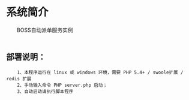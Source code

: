 # 系统简介

　　BOSS自动派单服务实例<br/><br/>

## 部署说明：

```
	1、本程序运行在 linux 或 windows 环境，需要 PHP 5.4+ / swoole扩展 / redis 扩展
	2、手动输入命令 PHP server.php 启动；
	3、自动启动请执行脚本程序

```